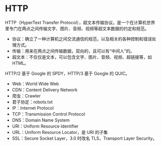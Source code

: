 # HTTP

HTTP（HyperText Transfer Protocol），超文本传输协议。是一个在计算机世界里专门在两点之间传输文字、图片、音频、视频等超文本数据的约定和规范。

* 协议：确立了一种计算机之间交流通信的规范，以及相关的各种控制和错误处理方式。
* 传输：用来在两点之间传输数据，双向的，且可以有“中间人”的。
* 超文本：不仅仅是文本，可以包含文字、图片、音频、视频、超链接等，如 HTML。

HTTP/2 基于 Google 的 SPDY，HTTP/3 基于 Google 的 QUIC。

* Web：World Wide Web
* CDN：Content Delivery Network
* 爬虫：Crawler
* 君子协定：robots.txt
* IP：Internet Protocol
* TCP：Transmission Control Protocol
* DNS：Domain Name System
* URI：Uniform Resource Identifier
* URL：Uniform Resource Locator，是 URI 的子集
* SSL：Secure Socket Layer，3.0 时改名 TLS，Transport Layer Security。

